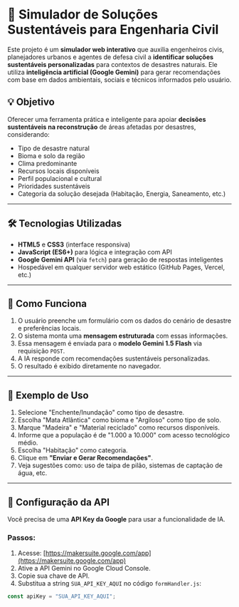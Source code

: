 # 🌱 Simulador de Soluções Sustentáveis para Engenharia Civil

Este projeto é um **simulador web interativo** que auxilia engenheiros civis, planejadores urbanos e agentes de defesa civil a **identificar soluções sustentáveis personalizadas** para contextos de desastres naturais. Ele utiliza **inteligência artificial (Google Gemini)** para gerar recomendações com base em dados ambientais, sociais e técnicos informados pelo usuário.

## 💡 Objetivo

Oferecer uma ferramenta prática e inteligente para apoiar **decisões sustentáveis na reconstrução** de áreas afetadas por desastres, considerando:

- Tipo de desastre natural
- Bioma e solo da região
- Clima predominante
- Recursos locais disponíveis
- Perfil populacional e cultural
- Prioridades sustentáveis
- Categoria da solução desejada (Habitação, Energia, Saneamento, etc.)

---

## 🛠️ Tecnologias Utilizadas

- **HTML5** e **CSS3** (interface responsiva)
- **JavaScript (ES6+)** para lógica e integração com API
- **Google Gemini API** (via `fetch`) para geração de respostas inteligentes
- Hospedável em qualquer servidor web estático (GitHub Pages, Vercel, etc.)

---

## 🧠 Como Funciona

1. O usuário preenche um formulário com os dados do cenário de desastre e preferências locais.
2. O sistema monta uma **mensagem estruturada** com essas informações.
3. Essa mensagem é enviada para o **modelo Gemini 1.5 Flash** via requisição `POST`.
4. A IA responde com recomendações sustentáveis personalizadas.
5. O resultado é exibido diretamente no navegador.

---

## 🧪 Exemplo de Uso

1. Selecione "Enchente/Inundação" como tipo de desastre.
2. Escolha "Mata Atlântica" como bioma e "Argiloso" como tipo de solo.
3. Marque "Madeira" e "Material reciclado" como recursos disponíveis.
4. Informe que a população é de "1.000 a 10.000" com acesso tecnológico médio.
5. Escolha "Habitação" como categoria.
6. Clique em **"Enviar e Gerar Recomendações"**.
7. Veja sugestões como: uso de taipa de pilão, sistemas de captação de água, etc.

---

## 🔐 Configuração da API

Você precisa de uma **API Key da Google** para usar a funcionalidade de IA.

### Passos:

1. Acesse: [https://makersuite.google.com/app](https://makersuite.google.com/app)
2. Ative a API Gemini no Google Cloud Console.
3. Copie sua chave de API.
4. Substitua a string `SUA_API_KEY_AQUI` no código `formHandler.js`:

```js
const apiKey = "SUA_API_KEY_AQUI";